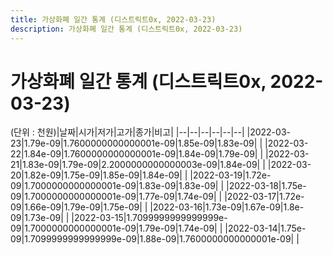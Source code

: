 ```yaml
---
title: 가상화폐 일간 통계 (디스트릭트0x, 2022-03-23)
description: 가상화폐 일간 통계 (디스트릭트0x, 2022-03-23)
---
```


가상화폐 일간 통계 (디스트릭트0x, 2022-03-23)
===

(단위 : 천원)|날짜|시가|저가|고가|종가|비고|
|--|--|--|--|--|--|
|2022-03-23|1.79e-09|1.7600000000000001e-09|1.85e-09|1.83e-09|    |
|2022-03-22|1.84e-09|1.7600000000000001e-09|1.84e-09|1.79e-09|    |
|2022-03-21|1.83e-09|1.79e-09|2.2000000000000003e-09|1.84e-09|    |
|2022-03-20|1.82e-09|1.75e-09|1.85e-09|1.84e-09|    |
|2022-03-19|1.72e-09|1.7000000000000001e-09|1.83e-09|1.83e-09|    |
|2022-03-18|1.75e-09|1.7000000000000001e-09|1.77e-09|1.74e-09|    |
|2022-03-17|1.72e-09|1.66e-09|1.79e-09|1.75e-09|    |
|2022-03-16|1.73e-09|1.67e-09|1.8e-09|1.73e-09|    |
|2022-03-15|1.7099999999999999e-09|1.7000000000000001e-09|1.79e-09|1.74e-09|    |
|2022-03-14|1.75e-09|1.7099999999999999e-09|1.88e-09|1.7600000000000001e-09|    |
